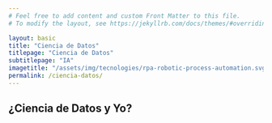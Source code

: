```yaml
---
# Feel free to add content and custom Front Matter to this file.
# To modify the layout, see https://jekyllrb.com/docs/themes/#overriding-theme-defaults

layout: basic
title: "Ciencia de Datos"
titlepage: "Ciencia de Datos"
subtitlepage: "IA"
imagetitle: "/assets/img/tecnologies/rpa-robotic-process-automation.svg"
permalink: /ciencia-datos/
---
```

## ¿Ciencia de Datos y Yo?

